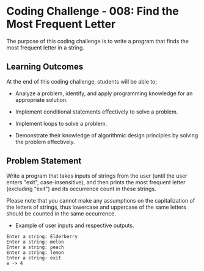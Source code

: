 # Coding Challenge - 008: Find the Most Frequent Letter

The purpose of this coding challenge is to write a program that finds the most frequent letter in a string.

## Learning Outcomes

At the end of this coding challenge, students will be able to;

- Analyze a problem, identify, and apply programming knowledge for an appropriate solution.

- Implement conditional statements effectively to solve a problem.

- Implement loops to solve a problem.

- Demonstrate their knowledge of algorithmic design principles by solving the problem effectively.

## Problem Statement

Write a program that takes inputs of strings from the user (until the user enters "exit", case-insensitive), and then prints the most frequent letter (excluding "exit") and its occurrence count in these strings.

Please note that you cannot make any assumptions on the capitalization of the letters of strings, thus lowercase and uppercase of the same letters should be counted in the same occurrence.

- Example of user inputs and respective outputs.

```text
Enter a string: Elderberry
Enter a string: melon
Enter a string: peach
Enter a string: lemon
Enter a string: exit
e -> 4
```

